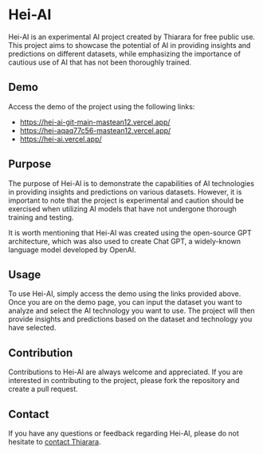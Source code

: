 <h1>Hei-AI</h1>
<p>Hei-AI is an experimental AI project created by Thiarara for free public use. This project aims to showcase the potential of AI in providing insights and predictions on different datasets, while emphasizing the importance of cautious use of AI that has not been thoroughly trained.</p>
<h2>Demo</h2>
<p>Access the demo of the project using the following links:</p>
<ul>
  <li><a href="https://hei-ai-git-main-mastean12.vercel.app/" target="_blank">https://hei-ai-git-main-mastean12.vercel.app/</a></li>
  <li><a href="https://hei-aqaq77c56-mastean12.vercel.app/" target="_blank">https://hei-aqaq77c56-mastean12.vercel.app/</a></li>
  <li><a href="https://hei-ai.vercel.app/" target="_blank">https://hei-ai.vercel.app/</a></li>
</ul>
<h2>Purpose</h2>
<p>The purpose of Hei-AI is to demonstrate the capabilities of AI technologies in providing insights and predictions on various datasets. However, it is important to note that the project is experimental and caution should be exercised when utilizing AI models that have not undergone thorough training and testing.</p>
<p>It is worth mentioning that Hei-AI was created using the open-source GPT architecture, which was also used to create Chat GPT, a widely-known language model developed by OpenAI.</p>
<h2>Usage</h2>
<p>To use Hei-AI, simply access the demo using the links provided above. Once you are on the demo page, you can input the dataset you want to analyze and select the AI technology you want to use. The project will then provide insights and predictions based on the dataset and technology you have selected.</p>
<h2>Contribution</h2>
<p>Contributions to Hei-AI are always welcome and appreciated. If you are interested in contributing to the project, please fork the repository and create a pull request.</p>
<h2>Contact</h2>
<p>If you have any questions or feedback regarding Hei-AI, please do not hesitate to <a href="https://thiarara.co.ke" target="_blank">contact Thiarara</a>.</p>
